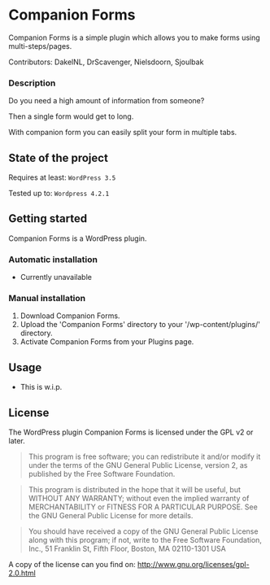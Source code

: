 # Companion Forms
Companion Forms is a simple plugin which allows you to make forms using multi-steps/pages.

Contributors: DakelNL, DrScavenger, Nielsdoorn, Sjoulbak

### Description
Do you need a high amount of information from someone?

Then a single form would get to long.

With companion form you can easily split your form in multiple tabs.


## State of the project
Requires at least: `WordPress 3.5`

Tested up to: `Wordpress 4.2.1`

## Getting started
Companion Forms is a WordPress plugin.

### Automatic installation
- Currently unavailable

### Manual installation
1. Download Companion Forms.
2. Upload the 'Companion Forms' directory to your '/wp-content/plugins/' directory.
3. Activate Companion Forms from your Plugins page.

## Usage
* This is w.i.p.

## License
The WordPress plugin Companion Forms is licensed under the GPL v2 or later.

> This program is free software; you can redistribute it and/or modify it under the terms of the GNU General Public License, version 2, as published by the Free Software Foundation.

> This program is distributed in the hope that it will be useful, but WITHOUT ANY WARRANTY; without even the implied warranty of MERCHANTABILITY or FITNESS FOR A PARTICULAR PURPOSE. See the GNU General Public License for more details.

> You should have received a copy of the GNU General Public License along with this program; if not, write to the Free Software Foundation, Inc., 51 Franklin St, Fifth Floor, Boston, MA 02110-1301 USA

A copy of the license can you find on: http://www.gnu.org/licenses/gpl-2.0.html
